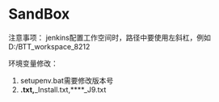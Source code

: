 # SandBox
注意事项：
jenkins配置工作空间时，路径中要使用左斜杠，例如 D:/BTT_workspace_8212

环境变量修改：
1. setupenv.bat需要修改版本号
2. ****.txt,****_Install.txt,****_J9.txt